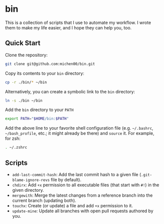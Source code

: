 # bin

This is a collection of scripts that I use to automate my workflow. I wrote them to make my life easier, and I hope they can help you, too.

## Quick Start

Clone the repository:

```bash
git clone git@github.com:michen00/bin.git
```

Copy its contents to your `bin` directory:

```bash
cp -r ./bin/* ~/bin
```

Alternatively, you can create a symbolic link to the `bin` directory:

```bash
ln -s ./bin ~/bin
```

Add the `bin` directory to your `PATH`

```bash
export PATH="$HOME/bin:$PATH"
```

Add the above line to your favorite shell configuration file (e.g. `~/.bashrc`, `~/bash_profile`, etc.; it might already be there) and `source` it. For example, for zsh:

```bash
. ~/.zshrc
```

## Scripts

- `add-last-commit-hash`: Add the last commit hash to a given file (`.git-blame-ignore-revs` file by default).
- `chdirx`: Add `+x` permission to all executable files (that start with `#!`) in the given directory.
- `mergewith`: Merge the latest changes from a reference branch into the current branch (updating both).
- `touchx`: Create (or update) a file and add `+x` permission to it.
- `update-mine`: Update all branches with open pull requests authored by you.
